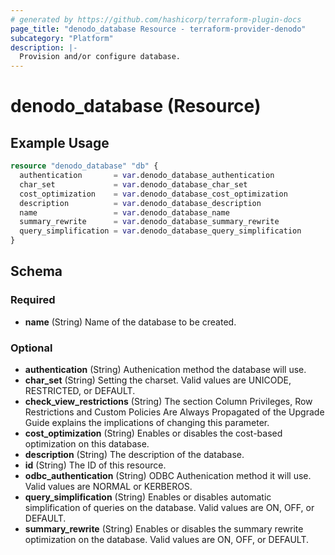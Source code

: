 ```yaml
---
# generated by https://github.com/hashicorp/terraform-plugin-docs
page_title: "denodo_database Resource - terraform-provider-denodo"
subcategory: "Platform"
description: |-
  Provision and/or configure database.
---
```


# denodo_database (Resource)

## Example Usage

```terraform
resource "denodo_database" "db" {
  authentication       = var.denodo_database_authentication
  char_set             = var.denodo_database_char_set
  cost_optimization    = var.denodo_database_cost_optimization
  description          = var.denodo_database_description
  name                 = var.denodo_database_name
  summary_rewrite      = var.denodo_database_summary_rewrite
  query_simplification = var.denodo_database_query_simplification
}
```

<!-- schema generated by tfplugindocs -->
## Schema

### Required

- **name** (String) Name of the database to be created.

### Optional

- **authentication** (String) Authenication method the database will use.
- **char_set** (String) Setting the charset. Valid values are UNICODE, RESTRICTED, or DEFAULT.
- **check_view_restrictions** (String) The section Column Privileges, Row Restrictions and Custom Policies Are Always Propagated of the Upgrade Guide explains the implications of changing this parameter.
- **cost_optimization** (String) Enables or disables the cost-based optimization on this database.
- **description** (String) The description of the database.
- **id** (String) The ID of this resource.
- **odbc_authentication** (String) ODBC Authenication method it will use. Valid values are NORMAL or KERBEROS.
- **query_simplification** (String) Enables or disables automatic simplification of queries on the database. Valid values are ON, OFF, or DEFAULT.
- **summary_rewrite** (String) Enables or disables the summary rewrite optimization on the database. Valid values are ON, OFF, or DEFAULT.


